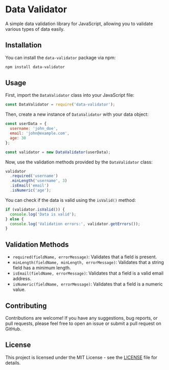 # Data Validator

A simple data validation library for JavaScript, allowing you to validate various types of data easily.

## Installation

You can install the `data-validator` package via npm:

```bash
npm install data-validator
```

## Usage

First, import the `DataValidator` class into your JavaScript file:

```javascript
const DataValidator = require('data-validator');
```

Then, create a new instance of `DataValidator` with your data object:

```javascript
const userData = {
  username: 'john_doe',
  email: 'john@example.com',
  age: 30
};

const validator = new DataValidator(userData);
```

Now, use the validation methods provided by the `DataValidator` class:

```javascript
validator
  .required('username')
  .minLength('username', 3)
  .isEmail('email')
  .isNumeric('age');
```

You can check if the data is valid using the `isValid()` method:

```javascript
if (validator.isValid()) {
  console.log('Data is valid');
} else {
  console.log('Validation errors:', validator.getErrors());
}
```

## Validation Methods

- `required(fieldName, errorMessage)`: Validates that a field is present.
- `minLength(fieldName, minLength, errorMessage)`: Validates that a string field has a minimum length.
- `isEmail(fieldName, errorMessage)`: Validates that a field is a valid email address.
- `isNumeric(fieldName, errorMessage)`: Validates that a field is a numeric value.

## Contributing

Contributions are welcome! If you have any suggestions, bug reports, or pull requests, please feel free to open an issue or submit a pull request on GitHub.

## License

This project is licensed under the MIT License - see the [LICENSE](LICENSE) file for details.
